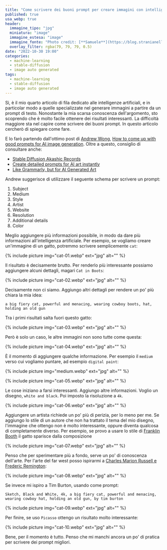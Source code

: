 ```yaml
---
title: "Come scrivere dei buoni prompt per creare immagini con intelligenze artificiali"
published: true
usa_webp: true
header:
  immagine_tipo: "jpg"
  miniatura: "image"
  immagine_estesa: "image"
  immagine_fonte: "Photo credit: [**Samuele**](https://blog.stranianelli.com/)"
  overlay_filter: rgba(79, 79, 79, 0.5)
date: "2022-10-30 19:00"
categories:
  - machine-learning
  - stable-diffusion
  - image auto generated
tags:
  - machine-learning
  - stable-diffusion
  - image auto generated
---
```


Sì, è il mio quarto articolo di fila dedicato alle intelligenze artificiali, e in particolar modo a quelle specializzate nel generare immagini a partire da un prompt di testo. Nonostante la mia scarsa conoscenza dell'argomento, sto scoprendo che è molto facile ottenere dei risultati interessanti. La difficoltà maggiore sta nel capire come scrivere dei buoni prompt. In questo articolo cercherò di spiegare come fare.

E lo farò partendo dall'ottimo post di [Andrew Wong](https://medium.com/@andrewwongai), [How to come up with good prompts for AI image generation](https://medium.com/@andrewwongai/how-to-come-up-with-good-prompts-for-ai-image-generation-f28355e46d21). Oltre a questo, consiglio di consultare anche:

- [Stable Diffusion Akashic Records](https://github.com/Maks-s/sd-akashic)
- [Create detailed prompts for AI art instantly](https://promptomania.com/prompt-builder/)
- [Like Grammarly, but for AI Generated Art](https://write-ai-art-prompts.com/)

Andrew suggerisce di utilizzare il seguente schema per scrivere un prompt:

1. Subject
2. Medium
3. Style
4. Artist
5. Website
6. Resolution
7. Additional details
8. Color

Meglio aggiungere più informazioni possibile, in modo da dare più informazioni all'intelligenza artificiale. Per esempio, se vogliamo creare un'immagine di un gatto, potremmo scrivere semplicemente `cat`:

{% include picture img="cat-01.webp" ext="jpg" alt="" %}

Il risultato è decisamente brutto. Per renderlo più interessante possiamo aggiungere alcuni dettagli, magari `Cat in Boots`:

{% include picture img="cat-02.webp" ext="jpg" alt="" %}

Decisamente non ci siamo. Aggiungo altri dettagli per rendere un po' più chiara la mia idea:

```
a big fiery cat, powerful and menacing, wearing cowboy boots, hat, holding an old gun
```

Tra i primi risultati salta fuori questo gatto:

{% include picture img="cat-03.webp" ext="jpg" alt="" %}

Però è solo un caso, le altre immagini non sono tutte come questa:

{% include picture img="cat-04.webp" ext="jpg" alt="" %}

È il momento di aggiungere qualche informazione. Per esempio il `medium` verso cui vogliamo puntare, ad esempio `digital paint`:

{% include picture img="medium.webp" ext="jpg" alt="" %}

{% include picture img="cat-05.webp" ext="jpg" alt="" %}

Le cose iniziano a farsi interessanti. Aggiungo altre informazioni. Voglio un disegno, `white and black`. Poi imposto la risoluzione a `4k`.

{% include picture img="cat-06.webp" ext="jpg" alt="" %}

Aggiungere un artista richiede un po' più di perizia, per lo meno per me. Se aggiungo lo stile di un autore che non ha trattato il tema del mio disegno, l'immagine che ottengo non è molto interessante, oppure diventa qualcosa di completamente diverso. Per esempio, se provo a usare lo stile di [Franklin Booth](https://en.wikipedia.org/wiki/Franklin_Booth) il gatto sparisce dalla composizione

{% include picture img="cat-07.webp" ext="jpg" alt="" %}

Penso che per sperimentare più a fondo, serve un po' di conoscenza dell'arte. Per l'arte del far west posso ispirarmi a [Charles Marion Russell e Frederic Remington](https://en.wikipedia.org/wiki/Western_American_Art):

{% include picture img="cat-08.webp" ext="jpg" alt="" %}

Se invece mi ispiro a Tim Burton, usando come prompt:

```
Sketch, Black and White, 4k, a big fiery cat, powerful and menacing, wearing cowboy hat, holding an old gun, by tim burton
```

{% include picture img="cat-09.webp" ext="jpg" alt="" %}

Per finire, se uso `Picasso` ottengo un risultato molto interessante:

{% include picture img="cat-10.webp" ext="jpg" alt="" %}

Bene, per il momento è tutto. Penso che mi manchi ancora un po' di pratica per scrivere dei prompt migliori.
